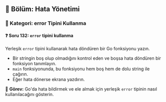 ## 📘 Bölüm: Hata Yönetimi  
### 🔹 Kategori: error Tipini Kullanma  
#### ❓ Soru 132: `error` tipini kullanma

Yerleşik `error` tipini kullanarak hata döndüren bir Go fonksiyonu yazın.

- Bir stringin boş olup olmadığını kontrol eden ve boşsa hata döndüren bir fonksiyon tanımlayın.
- `main` fonksiyonunda, bu fonksiyonu hem boş hem de dolu string ile çağırın.
- Eğer hata dönerse ekrana yazdırın.

🔧 **Görev:** Go'da hata bildirmek ve ele almak için yerleşik `error` tipinin nasıl kullanılacağını gösterin.
